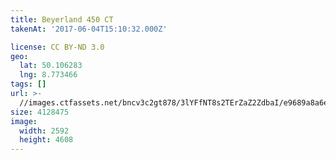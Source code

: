 ```yaml
---
title: Beyerland 450 CT
takenAt: '2017-06-04T15:10:32.000Z'

license: CC BY-ND 3.0
geo:
  lat: 50.106283
  lng: 8.773466
tags: []
url: >-
  //images.ctfassets.net/bncv3c2gt878/3lYFfNT8s2TErZaZ2ZdbaI/e9689a8a6eac4aa9313d74d0ee69c6ca/beyerland-450-ct_34251150824_o
size: 4128475
image:
  width: 2592
  height: 4608
---
```

